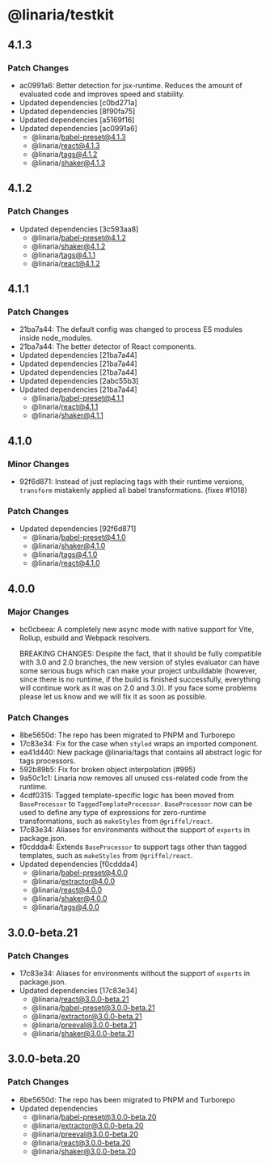 # @linaria/testkit

## 4.1.3

### Patch Changes

- ac0991a6: Better detection for jsx-runtime. Reduces the amount of evaluated code and improves speed and stability.
- Updated dependencies [c0bd271a]
- Updated dependencies [8f90fa75]
- Updated dependencies [a5169f16]
- Updated dependencies [ac0991a6]
  - @linaria/babel-preset@4.1.3
  - @linaria/react@4.1.3
  - @linaria/tags@4.1.2
  - @linaria/shaker@4.1.3

## 4.1.2

### Patch Changes

- Updated dependencies [3c593aa8]
  - @linaria/babel-preset@4.1.2
  - @linaria/shaker@4.1.2
  - @linaria/tags@4.1.1
  - @linaria/react@4.1.2

## 4.1.1

### Patch Changes

- 21ba7a44: The default config was changed to process ES modules inside node_modules.
- 21ba7a44: The better detector of React components.
- Updated dependencies [21ba7a44]
- Updated dependencies [21ba7a44]
- Updated dependencies [21ba7a44]
- Updated dependencies [2abc55b3]
- Updated dependencies [21ba7a44]
  - @linaria/babel-preset@4.1.1
  - @linaria/react@4.1.1
  - @linaria/shaker@4.1.1

## 4.1.0

### Minor Changes

- 92f6d871: Instead of just replacing tags with their runtime versions, `transform` mistakenly applied all babel transformations. (fixes #1018)

### Patch Changes

- Updated dependencies [92f6d871]
  - @linaria/babel-preset@4.1.0
  - @linaria/shaker@4.1.0
  - @linaria/tags@4.1.0
  - @linaria/react@4.1.0

## 4.0.0

### Major Changes

- bc0cbeea: A completely new async mode with native support for Vite, Rollup, esbuild and Webpack resolvers.

  BREAKING CHANGES: Despite the fact, that it should be fully compatible with 3.0 and 2.0 branches, the new version of styles evaluator can have some serious bugs which can make your project unbuildable (however, since there is no runtime, if the build is finished successfully, everything will continue work as it was on 2.0 and 3.0). If you face some problems please let us know and we will fix it as soon as possible.

### Patch Changes

- 8be5650d: The repo has been migrated to PNPM and Turborepo
- 17c83e34: Fix for the case when `styled` wraps an imported component.
- ea41d440: New package @linaria/tags that contains all abstract logic for tags processors.
- 592b89b5: Fix for broken object interpolation (#995)
- 9a50c1c1: Linaria now removes all unused css-related code from the runtime.
- 4cdf0315: Tagged template-specific logic has been moved from `BaseProcessor` to `TaggedTemplateProcessor`. `BaseProcessor` now can be used to define any type of expressions for zero-runtime transformations, such as `makeStyles` from `@griffel/react`.
- 17c83e34: Aliases for environments without the support of `exports` in package.json.
- f0cddda4: Extends `BaseProcessor` to support tags other than tagged templates, such as `makeStyles` from `@griffel/react`.
- Updated dependencies [f0cddda4]
  - @linaria/babel-preset@4.0.0
  - @linaria/extractor@4.0.0
  - @linaria/react@4.0.0
  - @linaria/shaker@4.0.0
  - @linaria/tags@4.0.0

## 3.0.0-beta.21

### Patch Changes

- 17c83e34: Aliases for environments without the support of `exports` in package.json.
- Updated dependencies [17c83e34]
  - @linaria/react@3.0.0-beta.21
  - @linaria/babel-preset@3.0.0-beta.21
  - @linaria/extractor@3.0.0-beta.21
  - @linaria/preeval@3.0.0-beta.21
  - @linaria/shaker@3.0.0-beta.21

## 3.0.0-beta.20

### Patch Changes

- 8be5650d: The repo has been migrated to PNPM and Turborepo
- Updated dependencies
  - @linaria/babel-preset@3.0.0-beta.20
  - @linaria/extractor@3.0.0-beta.20
  - @linaria/preeval@3.0.0-beta.20
  - @linaria/react@3.0.0-beta.20
  - @linaria/shaker@3.0.0-beta.20
